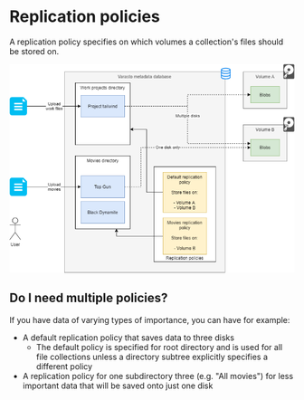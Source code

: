 Replication policies
====================

A replication policy specifies on which volumes a collection's files should be stored on.

![Drawing](replication-policies.png)


Do I need multiple policies?
----------------------------

If you have data of varying types of importance, you can have for example:

- A default replication policy that saves data to three disks
  * The default policy is specified for root directory and is used for all file collections
    unless a directory subtree explicitly specifies a different policy
- A replication policy for one subdirectory three (e.g. "All movies") for less important
  data that will be saved onto just one disk
